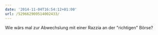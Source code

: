 ```yaml
---
date: '2014-11-04T16:54:12+01:00'
url: /529662909514002433/
---
```

Wie wärs mal zur Abwechslung mit einer Razzia an der "richtigen" Börse?
